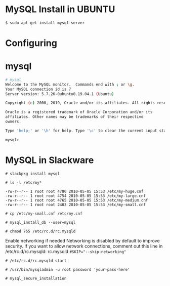 <!-- TITLE: Install -->
<!-- SUBTITLE: A quick summary of Install -->

# MySQL Install in UBUNTU


```sh
$ sudo apt-get install mysql-server
```


# Configuring

# mysql

```sh
# mysql
Welcome to the MySQL monitor.  Commands end with ; or \g.
Your MySQL connection id is 7
Server version: 5.7.26-0ubuntu0.19.04.1 (Ubuntu)

Copyright (c) 2000, 2019, Oracle and/or its affiliates. All rights reserved.

Oracle is a registered trademark of Oracle Corporation and/or its
affiliates. Other names may be trademarks of their respective
owners.

Type 'help;' or '\h' for help. Type '\c' to clear the current input statement.

mysql>

```


# MySQL in Slackware


```text
# slackpkg install mysql

# ls -l /etc/my*

-rw-r--r-- 1 root root 4780 2010-05-05 15:53 /etc/my-huge.cnf
-rw-r--r-- 1 root root 4754 2010-05-05 15:53 /etc/my-large.cnf
-rw-r--r-- 1 root root 4765 2010-05-05 15:53 /etc/my-medium.cnf
-rw-r--r-- 1 root root 2403 2010-05-05 15:53 /etc/my-small.cnf

# cp /etc/my-small.cnf /etc/my.cnf

# mysql_install_db --user=mysql

# chmod 755 /etc/rc.d/rc.mysqld
```

Enable networking if needed 
Networking is disabled by default to improve security. If you want to allow network connections, comment out this line in /etc/rc.d/rc.mysqld:
rc.mysqld `#SKIP="--skip-networking"`

```text
# /etc/rc.d/rc.mysqld start

# /usr/bin/mysqladmin -u root password 'your-pass-here'

# mysql_secure_installation

```


